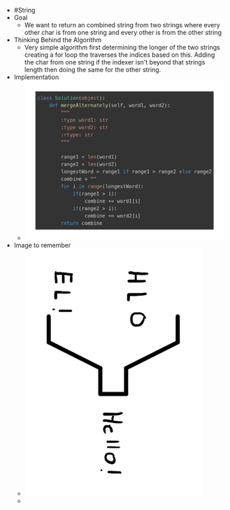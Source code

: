 - #String
- Goal
	- We want to return an combined string from two strings where every other char is from one string and every other is from the other string
- Thinking Behind the Algorithm
	- Very simple algorithm first determining the longer of the two strings creating a for loop the traverses the indices based on this. Adding the char from one string if the indexer isn't beyond that strings length then doing the same for the other string.
- Implementation
	- ![image.png](../assets/image_1757102002043_0.png)
- Image to remember
	- ![image.png](../assets/image_1757102017517_0.png)
	-